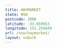 ```yaml
---
title: HAYMARKET
state: NSW
postcode: 2000
latitude: -33.859953
longitude: 151.256649
url: /nsw/haymarket/
layout: suburb
---
```

